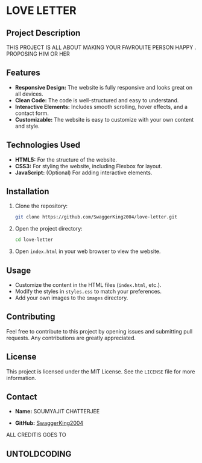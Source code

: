 # LOVE LETTER

## Project Description

THIS PROJECT IS ALL ABOUT MAKING YOUR FAVROUITE PERSON HAPPY . PROPOSING HIM OR HER 

## Features

- **Responsive Design:** The website is fully responsive and looks great on all devices.
- **Clean Code:** The code is well-structured and easy to understand.
- **Interactive Elements:** Includes smooth scrolling, hover effects, and a contact form.
- **Customizable:** The website is easy to customize with your own content and style.

## Technologies Used

- **HTML5:** For the structure of the website.
- **CSS3:** For styling the website, including Flexbox for layout.
- **JavaScript:** (Optional) For adding interactive elements.

## Installation

1. Clone the repository:
    ```bash
    git clone https://github.com/SwaggerKing2004/love-letter.git
    ```
2. Open the project directory:
    ```bash
    cd love-letter
    ```
3. Open `index.html` in your web browser to view the website.

## Usage

- Customize the content in the HTML files (`index.html`,  etc.).
- Modify the styles in `styles.css` to match your preferences.
- Add your own images to the `images` directory.

## Contributing

Feel free to contribute to this project by opening issues and submitting pull requests. Any contributions are greatly appreciated.

## License

This project is licensed under the MIT License. See the `LICENSE` file for more information.

## Contact

- **Name:** SOUMYAJIT CHATTERJEE

- **GitHub:** [SwaggerKing2004](https://github.com/SwaggerKing2004)

ALL CREDITIS GOES TO 
## UNTOLDCODING

